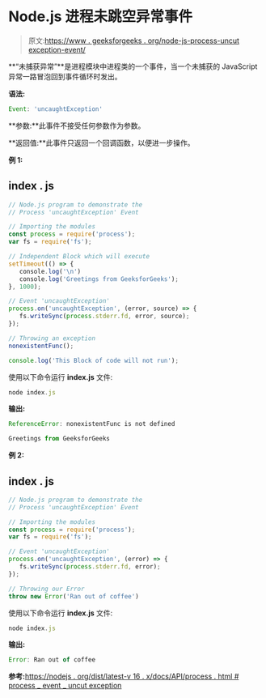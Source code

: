 # Node.js 进程未跳空异常事件

> 原文:[https://www . geeksforgeeks . org/node-js-process-uncut exception-event/](https://www.geeksforgeeks.org/node-js-process-uncaughtexception-event/)

**“未捕获异常”**是进程模块中进程类的一个事件，当一个未捕获的 JavaScript 异常一路冒泡回到事件循环时发出。

**语法:**

```js
Event: 'uncaughtException'
```

**参数:**此事件不接受任何参数作为参数。

**返回值:**此事件只返回一个回调函数，以便进一步操作。

**例 1:**

## index . js

```js
// Node.js program to demonstrate the  
// Process 'uncaughtException' Event

// Importing the modules
const process = require('process');
var fs = require('fs');

// Independent Block which will execute
setTimeout(() => {
   console.log('\n')
   console.log('Greetings from GeeksforGeeks');
}, 1000);

// Event 'uncaughtException'
process.on('uncaughtException', (error, source) => {
   fs.writeSync(process.stderr.fd, error, source);
});

// Throwing an exception
nonexistentFunc();

console.log('This Block of code will not run');
```

使用以下命令运行 **index.js** 文件:

```js
node index.js
```

**输出:**

```js
ReferenceError: nonexistentFunc is not defined

Greetings from GeeksforGeeks
```

**例 2:**

## index . js

```js
// Node.js program to demonstrate the  
// Process 'uncaughtException' Event

// Importing the modules
const process = require('process');
var fs = require('fs');

// Event 'uncaughtException'
process.on('uncaughtException', (error) => {
   fs.writeSync(process.stderr.fd, error);
});

// Throwing our Error
throw new Error('Ran out of coffee')
```

使用以下命令运行 **index.js** 文件:

```js
node index.js
```

**输出:**

```js
Error: Ran out of coffee
```

**参考:**[https://nodejs . org/dist/latest-v 16 . x/docs/API/process . html # process _ event _ uncut exception](https://nodejs.org/dist/latest-v16.x/docs/api/process.html#process_event_uncaughtexception)